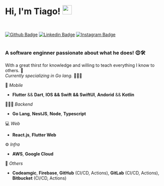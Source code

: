 # Hi, I'm Tiago! <img src="https://media.giphy.com/media/hvRJCLFzcasrR4ia7z/giphy.gif" width="30" >
<br>

[![Github Badge](https://img.shields.io/badge/-Github-000?style=flat-square&logo=Github&logoColor=white&link=https://github.com/joaopaulolndev)](https://github.com/tigosante)
[![Linkedin Badge](https://img.shields.io/badge/-LinkedIn-blue?style=flat-square&logo=Linkedin&logoColor=white&link=https://www.linkedin.com/in/joaopaulolndev/)](https://www.linkedin.com/in/tigosante/)
[![Instagram Badge](https://img.shields.io/badge/-Instagram-%23E4405F?style=flat-square&logo=instagram&logoColor=white&link=https://github.com/joaopaulolndev)](https://www.instagram.com/tigosante/)
<br>
<br>

### **A software enginner passionate about what he does!** 😍🛠️

With a great thirst for knowledge and willing to teach everything I know to others. 🧠
<br>
*Currently specializing in Go lang.* 👨🏻‍💻

📱 *Mobile*
- **Flutter** && **Dart**, **IOS** **&& Swift** **&& SwiftUI**, **Andorid** && **Kotlin**

👨🏻‍💻 *Backend*
- **Go Lang**, **NestJS**, **Node**, **Typescript**

💻 *Web*
- **React.js**, **Flutter Web**

⚙️ *Infra*
- **AWS**, **Google Cloud**

🔵 *Others*
- **Codeamgic**, **Firebase**, **GitHub** (CI/CD, Actions), **GitLab** (CI/CD, Actions), **Bitbucket** (CI/CD, Actions)

